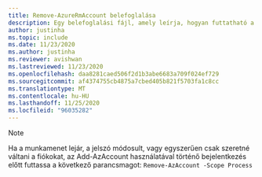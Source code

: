 ```yaml
---
title: Remove-AzureRmAccount belefoglalása
description: Egy belefoglalási fájl, amely leírja, hogyan futtatható a Remove-AzureRmAccount.
author: justinha
ms.topic: include
ms.date: 11/23/2020
ms.author: justinha
ms.reviewer: avishwan
ms.lastreviewed: 11/23/2020
ms.openlocfilehash: daa8281caed506f2d1b3abe6683a709f024ef729
ms.sourcegitcommit: af4374755cb4875a7cbed405b821f5703fa1c8cc
ms.translationtype: MT
ms.contentlocale: hu-HU
ms.lasthandoff: 11/25/2020
ms.locfileid: "96035282"
---
```

>[!Note]
>Ha a munkamenet lejár, a jelszó módosult, vagy egyszerűen csak szeretné váltani a fiókokat, az Add-AzAccount használatával történő bejelentkezés előtt futtassa a következő parancsmagot: `Remove-AzAccount -Scope Process`
